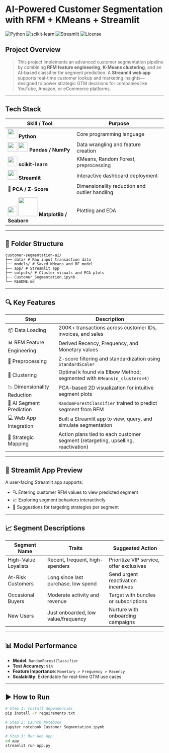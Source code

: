 #  AI-Powered Customer Segmentation with RFM + KMeans + Streamlit

![Python](https://img.shields.io/badge/Python-3.9-blue?logo=python)
![scikit-learn](https://img.shields.io/badge/scikit--learn-F7931E?logo=scikit-learn&logoColor=white)
![Streamlit](https://img.shields.io/badge/Streamlit-FF4B4B?logo=streamlit&logoColor=white)
![License](https://img.shields.io/badge/license-MIT-green)

##  Project Overview

> This project implements an advanced customer segmentation pipeline by combining **RFM feature engineering**, **K-Means clustering**, and an AI-based classifier for segment prediction. A **Streamlit web app** supports real-time customer lookup and marketing insights—designed to power strategic GTM decisions for companies like YouTube, Amazon, or eCommerce platforms.

---

##  Tech Stack
| Skill / Tool                                                                                                                                                                                                                  | Purpose                                       |
| ----------------------------------------------------------------------------------------------------------------------------------------------------------------------------------------------------------------------------- | --------------------------------------------- |
| <img src="https://cdn.jsdelivr.net/gh/devicons/devicon/icons/python/python-original.svg" width="30" /> **Python**                                                                                                             | Core programming language                     |
| <img src="https://cdn.jsdelivr.net/gh/devicons/devicon/icons/pandas/pandas-original.svg" width="30"/> <img src="https://cdn.jsdelivr.net/gh/devicons/devicon/icons/numpy/numpy-original.svg" width="30" /> **Pandas / NumPy** | Data wrangling and feature creation           |
| <img src="https://upload.wikimedia.org/wikipedia/commons/0/05/Scikit_learn_logo_small.svg" width="30" /> **scikit-learn**                                                                                                     | KMeans, Random Forest, preprocessing          |
| <img src="https://cdn.jsdelivr.net/gh/devicons/devicon/icons/streamlit/streamlit-original.svg" width="30" /> **Streamlit**                                                                                                    | Interactive dashboard deployment              |
| 🧮 **PCA / Z-Score**                                                                                                                                                                                                          | Dimensionality reduction and outlier handling |
| <img src="https://matplotlib.org/_static/images/logo2.svg" width="30"/> <img src="https://seaborn.pydata.org/_static/logo-wide-lightbg.svg" width="60"/> **Matplotlib / Seaborn**                                             | Plotting and EDA                              |
                            

---

## 📂 Folder Structure
```
customer-segmentation-ai/
├── data/ # Raw input transaction data
├── models/ # Saved KMeans and RF model
├── app/ # Streamlit app
├── outputs/ # Cluster visuals and PCA plots
├── Customer_Segmentation.ipynb
└── README.md

```

---

## 🔍 Key Features

| Step | Description |
|------|-------------|
| 📦 Data Loading            | 200K+ transactions across customer IDs, invoices, and sales |
| 📊 RFM Feature Engineering | Derived Recency, Frequency, and Monetary values |
| 🧹 Preprocessing           | Z-score filtering and standardization using `StandardScaler` |
| 🔀 Clustering              | Optimal k found via Elbow Method; segmented with `KMeans(n_clusters=4)` |
| 📉 Dimensionality Reduction| PCA-based 2D visualization for intuitive segment plots |
| 🧠 AI Segment Prediction   | `RandomForestClassifier` trained to predict segment from RFM |
| 💻 Web App Integration     | Built a Streamlit app to view, query, and simulate segmentation |
| 🧭 Strategic Mapping       | Action plans tied to each customer segment (retargeting, upselling, reactivation)

---

## 🤖 Streamlit App Preview

A user-facing Streamlit app supports:

- 🔍 Entering customer RFM values to view predicted segment
- 📈 Exploring segment behaviors interactively
- 🧩 Suggestions for targeting strategies per segment

---

## 📈 Segment Descriptions

| Segment Name         | Traits                                      | Suggested Action                         |
|----------------------|---------------------------------------------|------------------------------------------|
| High-Value Loyalists | Recent, frequent, high-spenders             | Prioritize VIP service, offer exclusives |
| At-Risk Customers    | Long since last purchase, low spend         | Send urgent reactivation incentives      |
| Occasional Buyers    | Moderate activity and revenue               | Target with bundles or subscriptions     |
| New Users            | Just onboarded, low value/frequency         | Nurture with onboarding campaigns        |

---

## 📊 Model Performance

- **Model**: `RandomForestClassifier`
- **Test Accuracy**: `91%`
- **Feature Importance**: `Monetary > Frequency > Recency`
- **Scalability**: Extendable for real-time GTM use cases

---

## ▶️ How to Run

```bash
# Step 1: Install dependencies
pip install -r requirements.txt

# Step 2: Launch Notebook
jupyter notebook Customer_Segmentation.ipynb

# Step 3: Run Web App
cd app
streamlit run app.py
```


